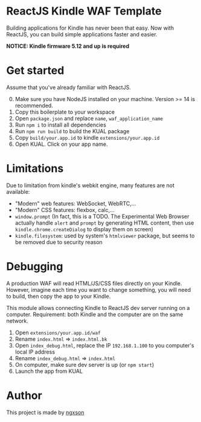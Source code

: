 # ReactJS Kindle WAF Template

Building applications for Kindle has never been that easy. Now with ReactJS, you can build simple applications faster and easier.

**NOTICE: Kindle firmware 5.12 and up is required**

# Get started

Assume that you've already familiar with ReactJS.

0. Make sure you have NodeJS installed on your machine. Version >= 14 is recommended.
1. Copy this boilerplate to your workspace
2. Open `package.json` and replace `name`, `waf_application_name`
3. Run `npm i` to install all dependencies
4. Run `npm run build` to build the KUAL package
5. Copy `build/your.app.id` to kindle `extensions/your.app.id`
6. Open KUAL. Click on your app name.

# Limitations

Due to limitation from kindle's webkit engine, many features are not available:
- "Modern" web features: WebSocket, WebRTC,...
- "Modern" CSS features: flexbox, calc,...
- `window.prompt` (In fact, this is a TODO. The Experimental Web Browser actually handle `alert` and `prompt` by generating HTML content, then use `kindle.chrome.createDialog` to display them on screen)
- `kindle.filesystem`: used by system's `htmlviewer` package, but seems to be removed due to security reason

# Debugging

A production WAF will read HTML/JS/CSS files directly on your Kindle. However, imagine each time you want to change something, you will need to build, then copy the app to your Kindle.

This module allows connecting Kindle to ReactJS dev server running on a computer. Requirement: both Kindle and the computer are on the same network.

1. Open `extensions/your.app.id/waf`
2. Rename `index.html` => `index.html.bk`
3. Open `index_debug.html`, replace the IP `192.168.1.100` to you computer's local IP address
4. Rename `index_debug.html` => `index.html`
5. On computer, make sure dev server is up (or `npm start`)
6. Launch the app from KUAL

# Author

This project is made by [ngxson](https://ngxson.com)
